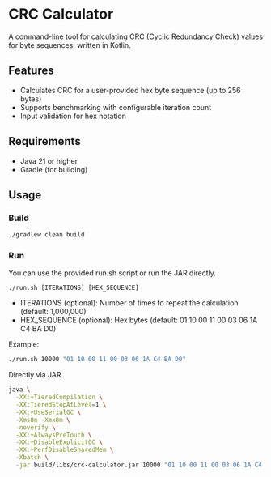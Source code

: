 # CRC Calculator

A command-line tool for calculating CRC (Cyclic Redundancy Check) values for byte sequences, written in Kotlin.

## Features

- Calculates CRC for a user-provided hex byte sequence (up to 256 bytes)
- Supports benchmarking with configurable iteration count
- Input validation for hex notation

## Requirements

- Java 21 or higher
- Gradle (for building)

## Usage

### Build

```sh
./gradlew clean build
```

### Run
You can use the provided run.sh script or run the JAR directly.

```shell
./run.sh [ITERATIONS] [HEX_SEQUENCE]
```

- ITERATIONS (optional): Number of times to repeat the calculation (default: 1,000,000)  
- HEX_SEQUENCE (optional): Hex bytes (default: 01 10 00 11 00 03 06 1A C4 BA D0)

Example:
```sh
./run.sh 10000 "01 10 00 11 00 03 06 1A C4 BA D0"
```

Directly via JAR
```sh
java \
  -XX:+TieredCompilation \
  -XX:TieredStopAtLevel=1 \
  -XX:+UseSerialGC \
  -Xms8m -Xmx8m \
  -noverify \
  -XX:+AlwaysPreTouch \
  -XX:+DisableExplicitGC \
  -XX:+PerfDisableSharedMem \
  -Xbatch \
  -jar build/libs/crc-calculator.jar 10000 "01 10 00 11 00 03 06 1A C4 BA D0"
```